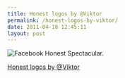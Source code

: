 ```yaml
---
title: Honest logos by @Viktor
permalink: /honest-logos-by-viktor/
date: 2011-04-18 12:45:11
layout: post
---
```


![Facebook Honest](http://therobb.com/wp-content/uploads/2011-04-FacebookHonest.png) Spectacular. 

[Honest logos by @Viktor](http://designerscouch.org/view-design/Honest-logos-23220)

